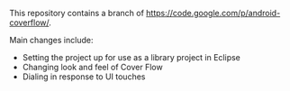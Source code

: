 This repository contains a branch of https://code.google.com/p/android-coverflow/.

Main changes include:

* Setting the project up for use as a library project in Eclipse
* Changing look and feel of Cover Flow
* Dialing in response to UI touches
